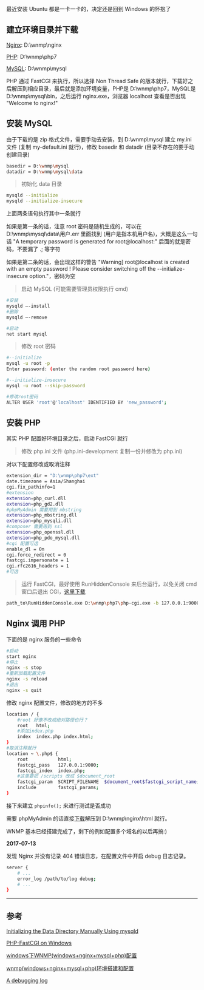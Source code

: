 <!-- title:Windows 搭建 WNMP 环境 -->
<!-- keywords:WNMP -->

最近安装 Ubuntu 都是一卡一卡的，决定还是回到 Windows 的怀抱了

## 建立环境目录并下载

[Nginx](http://nginx.org/en/download.html): D:\wnmp\nginx

[PHP](http://windows.php.net/download/): D:\wnmp\php7

[MySQL](https://dev.mysql.com/downloads/mysql/): D:\wnmp\mysql

PHP 通过 FastCGI 来执行，所以选择 Non Thread Safe 的版本就行，下载好之后解压到相应目录，最后就是添加环境变量，PHP是 D:\wnmp\php7，MySQL是 D:\wnmp\mysql\bin，之后运行 nginx.exe，浏览器 localhost 查看是否出现 "Welcome to nginx!"

## 安装 MySQL

由于下载的是 zip 格式文件，需要手动去安装，到 D:\wnmp\mysql 建立 my.ini 文件 (复制 my-default.ini 就行)，修改 basedir 和 datadir (目录不存在的要手动创建目录)

```bash
basedir = D:\wnmp\mysql
datadir = D:\wnmp\mysql\data
```

> 初始化 data 目录

```bash
mysqld --initialize
mysqld --initialize-insecure
```

上面两条语句执行其中一条就行

如果是第一条的话，注意 root 密码是随机生成的，可以在 D:\wnmp\mysql\data\用户.err 里面找到 (用户是指本机用户名)，大概是这么一句话 "A temporary password is generated for root@localhost:" 后面的就是密码，不要漏了 .; 等字符

如果是第二条的话，会出现这样的警告 "Warning] root@localhost is created with an empty password ! Please
consider switching off the --initialize-insecure option."，密码为空

> 启动 MySQL (可能需要管理员权限执行 cmd)

```bash
#安装
mysqld –-install
#删除
mysqld –-remove

#启动
net start mysql
```

> 修改 root 密码

```bash
#--initialize
mysql -u root -p
Enter password: (enter the random root password here)

#--initialize-insecure
mysql -u root --skip-password

#修改root密码
ALTER USER 'root'@'localhost' IDENTIFIED BY 'new_password';
```

## 安装 PHP

其实 PHP 配置好环境目录之后，启动 FastCGI 就行

> 修改 php.ini 文件 (php.ini-development 复制一份并修改为 php.ini)

对以下配置修改或取消注释

```bash
extension_dir = "D:\wnmp\php7\ext"
date.timezone = Asia/Shanghai
cgi.fix_pathinfo=1
#extension
extension=php_curl.dll
extension=php_gd2.dll
#phpMyAdmin 需要用到 mbstring
extension=php_mbstring.dll
extension=php_mysqli.dll
#composer 需要用到 ssl
extension=php_openssl.dll
extension=php_pdo_mysql.dll
#cgi 配置可选
enable_dl = On
cgi.force_redirect = 0
fastcgi.impersonate = 1
cgi.rfc2616_headers = 1
#可选
```

> 运行 FastCGI，最好使用 RunHiddenConsole 来后台运行，以免关闭 cmd 窗口后退出 CGI，[这里下载](https://www.nginx.com/resources/wiki/start/topics/examples/phpfastcgionwindows/)

```bash
path_to\RunHiddenConsole.exe D:\wnmp\php7\php-cgi.exe -b 127.0.0.1:9000 -c D:\wnmp\php7\php.ini
```

## Nginx 调用 PHP

下面的是 nginx 服务的一些命令

```bash
#启动
start nginx
#停止
nginx -s stop
#重新加载配置文件
nginx -s reload
#退出
nginx -s quit
```

修改 nginx 配置文件，修改的地方的不多

```bash
location / {
	#root 好像不改成绝对路径也行？
    root   html;
    #添加index.php
    index  index.php index.html;
}
#取消注释就行
location ~ \.php$ {
    root           html;
    fastcgi_pass   127.0.0.1:9000;
    fastcgi_index  index.php;
    #这里要把 /scripts 改成 $document_root
    fastcgi_param  SCRIPT_FILENAME  $document_root$fastcgi_script_name;
    include        fastcgi_params;
}
```

接下来建立 `phpinfo();` 来进行测试是否成功

需要 phpMyAdmin 的话直接[下载](https://www.phpmyadmin.net/downloads/)解压到 D:\wnmp\nginx\html 就行。

WNMP 基本已经搭建完成了，剩下的例如配置多个域名的以后再搞:)

**2017-07-13**

发现 Nginx 并没有记录 404 错误日志，在配置文件中开启 debug 日志记录。

```bash
server {
    # ...
    error_log /path/to/log debug;
    # ...
}
```

---

## 参考

[Initializing the Data Directory Manually Using mysqld](https://dev.mysql.com/doc/refman/5.7/en/data-directory-initialization-mysqld.html)

[PHP-FastCGI on Windows](https://www.nginx.com/resources/wiki/start/topics/examples/phpfastcgionwindows/)

[windows下WNMP(windows+nginx+mysql+php)配置](http://blog.csdn.net/gsls200808/article/details/49661505)

[wnmp(windows+nginx+mysql+php)环境搭建和配置](http://www.cnblogs.com/Li-Cheng/p/4399149.html)

[A debugging log](https://nginx.org/en/docs/debugging_log.html)
